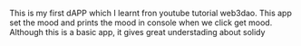 This is my first dAPP which I learnt fron youtube tutorial web3dao.
This app set the mood and prints the mood in console when we click get mood.
Although this is a basic app, it gives great understading about solidy
